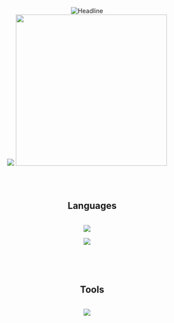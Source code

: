 <div align="center">
    <img src="https://readme-typing-svg.herokuapp.com?color=%4460f3&size=32&center=true&vCenter=true&width=600&height=50&lines=Hi+%F0%9F%91%8B+I'm+rebeka;"
        alt="Headline" />
    <br />
    <div>
        <td>
            <img
                src="https://github-readme-stats.anuraghazra1.vercel.app/api/top-langs/?username=Rebeka1027&theme=dark&hide_border=false&no-bg=true&no-frame=true&langs_count=10">
            <img src="https://github.com/7oSkaaa/7oSkaaa/blob/main/Images/Right_Side.gif?raw=true" width=350px>
        </td>
    </div>
    <br />
    <br />
    <div id="user-content-toc">
        <ul>
            <summary>
                <h2 style="display: inline-block">Languages</h2>
            </summary>
        </ul>
    </div>
    <p>
        <a href="https://skillicons.dev">
            <img src="https://skillicons.dev/icons?i=html,css,js,bootstrap,tailwind,react&perline=14" />
        </a>
    </p>
    <p>
        <img src="https://skillicons.dev/icons?i=php,py,java&perline=14" />
        </a>
    </p>
    <br /><br />
    <div id="user-content-toc">
        <ul>
            <summary>
                <h2 style="display: inline-block">Tools</h2>
            </summary>
        </ul>
    </div>
    <p>
        <img src="https://skillicons.dev/icons?i=mysql,github,vscode,blender,git,windows,kali&perline=14" />
        </a>
    </p>
</div>
